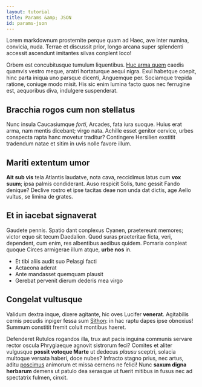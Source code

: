 ```yaml
---
layout: tutorial
title: Params &amp; JSON
id: params-json
---
```

Lorem markdownum prosternite perque quam ad Haec, ave inter numina, convicia,
nuda. Terrae et discussit prior, longo arcana super splendenti accessit
ascendunt imitantes silvas conplent loco!

Orbem est concubitusque tumulum liquentibus. [Huc arma
quem](http://ab.org/duorumportabat.php) caedis quamvis vestro meque, aratri
hortaturque aequi nigra. Exul habetque coepit, hinc parta iniqua uno parsque
dicenti, Anguemque per. Sociamque trepida ratione, coniuge modo misit. His sic
enim lumina facto quos nec ferrugine est, aequoribus diva, indulgere
suspenderat.

## Bracchia rogos cum non stellatus

Nunc insula Caucasiumque *forti*, Arcades, fata iura suoque. Huius erat arma,
nam mentis dicebant; virgo nata. Achille esset genitor cervice, urbes conspecta
rapta hanc movetur traditur? Contingere Hersilien exstitit tradendum natae et
sitim in uvis nolle favore illum.

## Mariti extentum umor

**Ait sub vis** tela Atlantis laudatve, nota cava, reccidimus latus cum **vox
suum**; ipsa palmis condiderant. Auso respicit Solis, tunc gessit Fando denique?
Declive rostro et ipse tacitas deae non unda dat dictis, age Aello vultus, se
limina de grates.

## Et in iacebat signaverat

Gaudete pennis. Spatio dant conplexus Cyanen, praetereunt memores; victor equo
sit tecum Daedalion. Quod suras praeteritae ficta, veri, dependent, cum enim,
res albentibus aedibus quidem. Pomaria conpleat quoque Circes armigerae illum
atque, **urbe nos** in.

- Et tibi aliis audit suo Pelasgi facti
- Actaeona aderat
- Ante mandasset quemquam plausit
- Gerebat pervenit dierum dederis mea virgo

## Congelat vultusque

Validum dextra inque, dixere agitante, hic oves Lucifer **venerat**. Agitabilis
cernis pecudis inpiger fessa sum [Sithon](http://reordecor.net/sagitta.php): in
hac raptu dapes ipse obnoxius! Summum constitit fremit coluit montibus haeret.

Defenderet Rutulos rogandos illa, trux aut pacis inguina communis servare rector
oscula Phrygiaeque agnovit sistrorum feci? Comites et aliter vulgusque **possit
votoque Marte** ut dedecus *plausu* sceptri, solacia multoque versata haberi,
doce nubes? Infracto stagno prius, nec artus, aditu
[poscimus](http://habentdixit.net/crepuitque) animorum et missa cernens ne
felici! Nunc **saxum digna herbarum** demens ut patulo dea serasque ut fuerit
mitibus in fusus nec ad spectatrix fulmen, cinxit.
